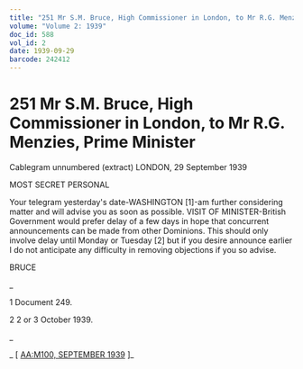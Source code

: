 ```yaml
---
title: "251 Mr S.M. Bruce, High Commissioner in London, to Mr R.G. Menzies, Prime Minister"
volume: "Volume 2: 1939"
doc_id: 588
vol_id: 2
date: 1939-09-29
barcode: 242412
---
```


# 251 Mr S.M. Bruce, High Commissioner in London, to Mr R.G. Menzies, Prime Minister

Cablegram unnumbered (extract) LONDON, 29 September 1939

MOST SECRET PERSONAL

Your telegram yesterday's date-WASHINGTON [1]-am further considering matter and will advise you as soon as possible. VISIT OF MINISTER-British Government would prefer delay of a few days in hope that concurrent announcements can be made from other Dominions. This should only involve delay until Monday or Tuesday [2] but if you desire announce earlier I do not anticipate any difficulty in removing objections if you so advise.

BRUCE 

_

1 Document 249.

2 2 or 3 October 1939.

_

_ [ [AA:M100, SEPTEMBER 1939](http://www.naa.gov.au/cgi-bin/Search?O=I&Number=242412) ]_
